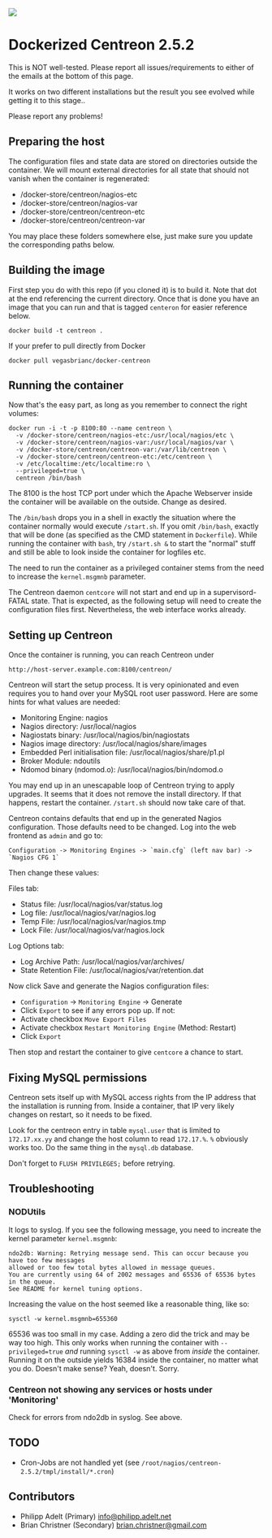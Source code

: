 [![](https://badge.imagelayers.io/vegasbrianc/docker-centreon.svg)](https://imagelayers.io/?images=vegasbrianc/docker-centreon:latest 'Get your own badge on imagelayers.io')
# Dockerized Centreon 2.5.2

This is NOT well-tested. Please report all issues/requirements to either of the emails at the bottom of this page.  

It works on two different installations but the result you see evolved
while getting it to this stage..

Please report any problems!

## Preparing the host

The configuration files and state data are stored on directories outside the container.
We will mount external directories for all state that should not vanish when the container is regenerated:

 * /docker-store/centreon/nagios-etc
 * /docker-store/centreon/nagios-var
 * /docker-store/centreon/centreon-etc
 * /docker-store/centreon/centreon-var

You may place these folders somewhere else, just make sure you update the corresponding paths below.

## Building the image

First step you do with this repo (if you cloned it) is to build it. Note that dot at the end referencing the current directory. Once that is done you have an image that you can run and that is tagged `centeron` for easier reference below.

	docker build -t centreon .

If your prefer to pull directly from Docker

	docker pull vegasbrianc/docker-centreon



## Running the container

Now that's the easy part, as long as you remember to connect the right volumes:

	docker run -i -t -p 8100:80 --name centreon \
	  -v /docker-store/centreon/nagios-etc:/usr/local/nagios/etc \
	  -v /docker-store/centreon/nagios-var:/usr/local/nagios/var \
	  -v /docker-store/centreon/centreon-var:/var/lib/centreon \
	  -v /docker-store/centreon/centreon-etc:/etc/centreon \
	  -v /etc/localtime:/etc/localtime:ro \
	  --privileged=true \
	  centreon /bin/bash

The 8100 is the host TCP port under which the Apache Webserver inside the container will be available on the outside. Change as desired.

The `/bin/bash` drops you in a shell in exactly the situation where the container
normally would execute `/start.sh`. If you omit `/bin/bash`, exactly that will be done
(as specified as the CMD statement in `Dockerfile`). While running the container with `bash`, try `/start.sh &` to start the "normal" stuff and still be able to look inside
the container for logfiles etc.

The need to run the container as a privileged container stems from the need to increase the `kernel.msgmnb` parameter.

The Centreon daemon `centcore` will not start and end up in a supervisord-FATAL state. That is expected, as the following setup will need to create the configuration files first. Nevertheless, the web interface works already.

## Setting up Centreon

Once the container is running, you can reach Centreon under

	http://host-server.example.com:8100/centreon/

Centreon will start the setup process. It is very opinionated and even requires you to hand over
your MySQL root user password. Here are some hints for what values are needed:

* Monitoring Engine: nagios
* Nagios directory: /usr/local/nagios
* Nagiostats binary: /usr/local/nagios/bin/nagiostats
* Nagios image directory: /usr/local/nagios/share/images
* Embedded Perl initialisation file: /usr/local/nagios/share/p1.pl
* Broker Module: ndoutils
* Ndomod binary (ndomod.o): /usr/local/nagios/bin/ndomod.o

You may end up in an unescapable loop of Centreon trying to apply upgrades.
It seems that it does not remove the install directory. If that happens, restart the container. `/start.sh` should now take care of that.

Centreon contains defaults that end up in the generated Nagios configuration.
Those defaults need to be changed. Log into the web frontend as `admin` and go to:

	Configuration -> Monitoring Engines -> `main.cfg` (left nav bar) -> `Nagios CFG 1`

Then change these values:

Files tab:

* Status file: /usr/local/nagios/var/status.log
* Log file: /usr/local/nagios/var/nagios.log
* Temp File: /usr/local/nagios/var/nagios.tmp
* Lock File: /usr/local/nagios/var/nagios.lock

Log Options tab:

* Log Archive Path: /usr/local/nagios/var/archives/
* State Retention File: /usr/local/nagios/var/retention.dat

Now click Save and generate the Nagios configuration files:

* `Configuration` -> `Monitoring Engine` -> Generate
* Click `Export` to see if any errors pop up. If not:
* Activate checkbox `Move Export Files`
* Activate checkbox `Restart Monitoring Engine` (Method: Restart)
* Click `Export`

Then stop and restart the container to give `centcore` a chance to start.

## Fixing MySQL permissions

Centreon sets itself up with MySQL access rights from the IP address that the installation is
running from. Inside a container, that IP very likely changes on restart, so it needs to be
fixed.

Look for the centreon entry in table `mysql.user` that is limited to `172.17.xx.yy` and
change the host column to read `172.17.%`. `%` obviously works too.
Do the same thing in the `mysql.db` database.

Don't forget to `FLUSH PRIVILEGES;` before retrying.

## Troubleshooting

### NODUtils

It logs to syslog. If you see the following message, you need to increate the kernel parameter `kernel.msgmnb`:

	ndo2db: Warning: Retrying message send. This can occur because you have too few messages
	allowed or too few total bytes allowed in message queues.
	You are currently using 64 of 2002 messages and 65536 of 65536 bytes in the queue.
	See README for kernel tuning options.

Increasing the value on the host seemed like a reasonable thing, like so:

	sysctl -w kernel.msgmnb=655360

65536 was too small in my case. Adding a zero did the trick and may be way too high.
This only works when running the container with `--privileged=true` *and*
running `sysctl -w` as above from *inside* the container.
Running it on the outside yields 16384 inside the container, no matter what you do.
Doesn't make sense? Yeah, doesn't. Sorry.

### Centreon not showing any services or hosts under 'Monitoring'

Check for errors from ndo2db in syslog. See above.

## TODO

* Cron-Jobs are not handled yet (see `/root/nagios/centreon-2.5.2/tmpl/install/*.cron`)

## Contributors

* Philipp Adelt (Primary) <info@philipp.adelt.net>
* Brian Christner (Secondary) <brian.christner@gmail.com>
